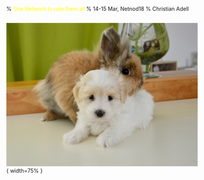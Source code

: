 % <span style="color:yellow">One Network to rule them all</span>
% 14-15 Mar, Netnod18 
% Christian Adell

##

![](media/hug-2728075_1920.jpg){ width=75% }
